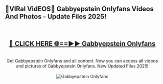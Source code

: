 <h2>🔴VIRal VidEOS🔴 Gabbyepstein Onlyfans Videos And Photos - Update Files 2025!</h2>
<br>
<div align="center">
<h2><a href="https://virallinks.top/odZfE0" rel="nofollow">🔴 CLICK HERE 🌐==►► Gabbyepstein Onlyfans</a></h2>
<br>
Get Gabbyepstein Onlyfans and all content. Now you can access all videos and pictures of Gabbyepstein Onlyfans. New Updated Files 2025!
<br>
<br>
<a href="https://virallinks.top/odZfE0" rel="nofollow" data-target="animated-image.originalLink"><img src="https://i.imgur.com/dJHk4Zq.gif)" alt="Gabbyepstein Onlyfans" style="max-width: 100%; display: inline-block;" data-target="animated-image.originalImage"></a>
</div>
<br>
